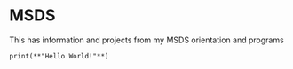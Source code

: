 # MSDS
This has information and projects from my MSDS orientation and programs


```
print(**"Hello World!"**)
```
